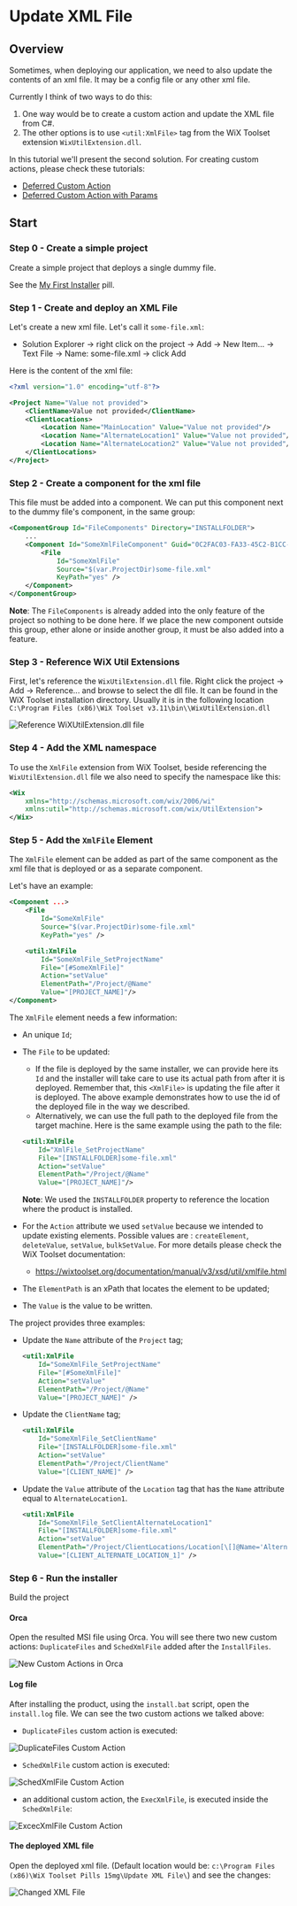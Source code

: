 # Update XML File

## Overview

Sometimes, when deploying our application, we need to also update the contents of an xml file. It may be a config file or any other xml file.

Currently I think of two ways to do this:

1. One way would be to create a custom action and update the XML file from C#.
2. The other options is to use `<util:XmlFile>` tag from the WiX Toolset extension `WixUtilExtension.dll`.

In this tutorial we'll present the second solution. For creating custom actions, please check these tutorials:

- [Deferred Custom Action](https://github.com/WiX-Toolset-Pills-15mg/Deferred-Custom-Action)
- [Deferred Custom Action with Params](https://github.com/WiX-Toolset-Pills-15mg/Deferred-Custom-Action-with-Params)

## Start

### Step 0 - Create a simple project

Create a simple project that deploys a single dummy file.

See the [My First Installer](https://github.com/WiX-Toolset-Pills-15mg/My-First-Installer) pill.

### Step 1 - Create and deploy an XML File

Let's create a new xml file. Let's call it `some-file.xml`:

- Solution Explorer -> right click on the project -> Add -> New Item... -> Text File -> Name: some-file.xml -> click Add

Here is the content of the xml file:

```xml
<?xml version="1.0" encoding="utf-8"?>

<Project Name="Value not provided">
    <ClientName>Value not provided</ClientName>
    <ClientLocations>
        <Location Name="MainLocation" Value="Value not provided"/>
        <Location Name="AlternateLocation1" Value="Value not provided"/>
        <Location Name="AlternateLocation2" Value="Value not provided"/>
    </ClientLocations>
</Project>
```

### Step 2 - Create a component for the xml file

This file must be added into a component. We can put this component next to the dummy file's component, in the same group:

```xml
<ComponentGroup Id="FileComponents" Directory="INSTALLFOLDER">
    ...
    <Component Id="SomeXmlFileComponent" Guid="0C2FAC03-FA33-45C2-B1CC-83BBA655D051">
        <File
            Id="SomeXmlFile"
            Source="$(var.ProjectDir)some-file.xml"
            KeyPath="yes" />
    </Component>
</ComponentGroup>
```

**Note**: The `FileComponents` is already added into the only feature of the project so nothing to be done here. If we place the new component outside this group, ether alone or inside another group, it must be also added into a feature.

### Step 3 - Reference WiX Util Extensions

First, let's reference the `WixUtilExtension.dll` file. Right click the project -> Add -> Reference... and browse to select the dll file. It can be found in the WiX Toolset installation directory. Usually it is in the following location `C:\Program Files (x86)\WiX Toolset v3.11\bin\\WixUtilExtension.dll`

![Reference WiXUtilExtension.dll file](reference-wix-util-extension.png)

### Step 4 - Add the XML namespace

To use the `XmlFile` extension from WiX Toolset, beside referencing the `WixUtilExtension.dll` file we also need to specify the namespace like this:

```xml
<Wix
    xmlns="http://schemas.microsoft.com/wix/2006/wi"
    xmlns:util="http://schemas.microsoft.com/wix/UtilExtension">
</Wix>
```

### Step 5 - Add the `XmlFile` Element

The `XmlFile` element can be added as part of the same component as the xml file that is deployed or as a separate component.

Let's have an example:

```xml
<Component ...>
    <File
        Id="SomeXmlFile"
        Source="$(var.ProjectDir)some-file.xml"
        KeyPath="yes" />

    <util:XmlFile
        Id="SomeXmlFile_SetProjectName"
        File="[#SomeXmlFile]"
        Action="setValue"
        ElementPath="/Project/@Name"
        Value="[PROJECT_NAME]"/>
</Component>
```

The `XmlFile` element needs a few information:

- An unique `Id`;

- The `File` to be updated:

  - If the file is deployed by the same installer, we can provide here its `Id` and the installer will take care to use its actual path from after it is deployed. Remember that, this `<XmlFile>` is updating the file after it is deployed. The above example demonstrates how to use the id of the deployed file in the way we described.
  - Alternatively, we can use the full path to the deployed file from the target machine.  Here is the same example using the path to the file:

  ```xml
  <util:XmlFile
      Id="XmlFile_SetProjectName"
      File="[INSTALLFOLDER]some-file.xml"
      Action="setValue"
      ElementPath="/Project/@Name"
      Value="[PROJECT_NAME]"/>
  ```

  **Note**: We used the `INSTALLFOLDER` property to reference the location where the product is installed.

- For the `Action` attribute we used `setValue` because we intended to update existing elements. Possible values are : `createElement`, `deleteValue`, `setValue`, `bulkSetValue`. For more details please check the WiX Toolset documentation:

  - https://wixtoolset.org/documentation/manual/v3/xsd/util/xmlfile.html

- The `ElementPath` is an xPath that locates the element to be updated;

- The `Value` is the value to be written.

The project provides three examples:

- Update the `Name` attribute of the `Project` tag;

  ```xml
  <util:XmlFile
      Id="SomeXmlFile_SetProjectName"
      File="[#SomeXmlFile]"
      Action="setValue"
      ElementPath="/Project/@Name"
      Value="[PROJECT_NAME]" />
  ```

- Update the `ClientName` tag;

  ```xml
  <util:XmlFile
      Id="SomeXmlFile_SetClientName"
      File="[INSTALLFOLDER]some-file.xml"
      Action="setValue"
      ElementPath="/Project/ClientName"
      Value="[CLIENT_NAME]" />
  ```

- Update the `Value` attribute of the `Location` tag that has the `Name` attribute equal to `AlternateLocation1`.

  ```xml
  <util:XmlFile
      Id="SomeXmlFile_SetClientAlternateLocation1"
      File="[INSTALLFOLDER]some-file.xml"
      Action="setValue"
      ElementPath="/Project/ClientLocations/Location[\[]@Name='AlternateLocation1'[\]]/@Value"
      Value="[CLIENT_ALTERNATE_LOCATION_1]" />
  ```

### Step 6 - Run the installer

Build the project

#### Orca

Open the resulted MSI file using Orca. You will see there two new custom actions: `DuplicateFiles` and `SchedXmlFile` added after the `InstallFiles`.

![New Custom Actions in Orca](new-custom-actions-in-orca.png)

#### Log file

After installing the product, using the `install.bat` script, open the `install.log` file. We can see the two custom actions we talked above:

- `DuplicateFiles` custom action is executed:

![DuplicateFiles Custom Action](duplicate-files-custom-action.png)

- `SchedXmlFile` custom action is executed:

![SchedXmlFile Custom Action](sched-xml-file-custom-action.png)

- an additional custom action, the `ExecXmlFile`, is executed inside the `SchedXmlFile`:

![ExcecXmlFile Custom Action](excec-xml-file-custom-action.png)

#### The deployed XML file

Open the deployed xml file. (Default location would be: `c:\Program Files (x86)\WiX Toolset Pills 15mg\Update XML File\`) and see the changes:

![Changed XML File](changed-xml-file.png)
